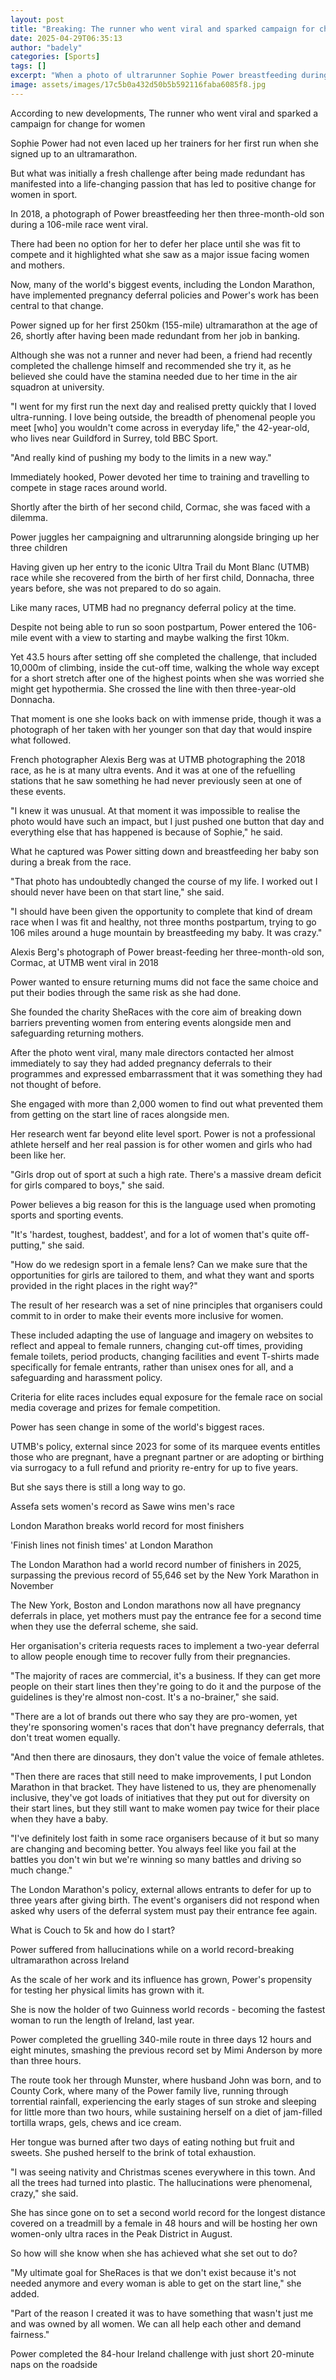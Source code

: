 ```yaml
---
layout: post
title: "Breaking: The runner who went viral and sparked campaign for change"
date: 2025-04-29T06:35:13
author: "badely"
categories: [Sports]
tags: []
excerpt: "When a photo of ultrarunner Sophie Power breastfeeding during a race went viral, it sparked a campaign for change."
image: assets/images/17c5b0a432d50b5b592116faba6085f8.jpg
---
```


According to new developments, The runner who went viral and sparked a campaign for change for women

Sophie Power had not even laced up her trainers for her first run when she signed up to an ultramarathon.

But what was initially a fresh challenge after being made redundant has manifested into a life-changing passion that has led to positive change for women in sport.

In 2018, a photograph of Power breastfeeding her then three-month-old son during a 106-mile race went viral.

There had been no option for her to defer her place until she was fit to compete and it highlighted what she saw as a major issue facing women and mothers.

Now, many of the world's biggest events, including the London Marathon, have implemented pregnancy deferral policies and Power's work has been central to that change.

Power signed up for her first 250km (155-mile) ultramarathon at the age of 26, shortly after having been made redundant from her job in banking.

Although she was not a runner and never had been, a friend had recently completed the challenge himself and recommended she try it, as he believed she could have the stamina needed due to her time in the air squadron at university.

"I went for my first run the next day and realised pretty quickly that I loved ultra-running. I love being outside, the breadth of phenomenal people you meet [who] you wouldn't come across in everyday life," the 42-year-old, who lives near Guildford in Surrey, told BBC Sport.

"And really kind of pushing my body to the limits in a new way."

Immediately hooked, Power devoted her time to training and travelling to compete in stage races around world.

Shortly after the birth of her second child, Cormac, she was faced with a dilemma.

Power juggles her campaigning and ultrarunning alongside bringing up her three children

Having given up her entry to the iconic Ultra Trail du Mont Blanc (UTMB) race while she recovered from the birth of her first child, Donnacha, three years before, she was not prepared to do so again.

Like many races, UTMB had no pregnancy deferral policy at the time.

Despite not being able to run so soon postpartum, Power entered the 106-mile event with a view to starting and maybe walking the first 10km.

Yet 43.5 hours after setting off she completed the challenge, that included 10,000m of climbing, inside the cut-off time, walking the whole way except for a short stretch after one of the highest points when she was worried she might get hypothermia. She crossed the line with then three-year-old Donnacha.

That moment is one she looks back on with immense pride, though it was a photograph of her taken with her younger son that day that would inspire what followed.

French photographer Alexis Berg was at UTMB photographing the 2018 race, as he is at many ultra events. And it was at one of the refuelling stations that he saw something he had never previously seen at one of these events.

"I knew it was unusual. At that moment it was impossible to realise the photo would have such an impact, but I just pushed one button that day and everything else that has happened is because of Sophie," he said.

What he captured was Power sitting down and breastfeeding her baby son during a break from the race.

"That photo has undoubtedly changed the course of my life. I worked out I should never have been on that start line," she said.

"I should have been given the opportunity to complete that kind of dream race when I was fit and healthy, not three months postpartum, trying to go 106 miles around a huge mountain by breastfeeding my baby. It was crazy."

Alexis Berg's photograph of Power breast-feeding her three-month-old son, Cormac, at UTMB went viral in 2018

Power wanted to ensure returning mums did not face the same choice and put their bodies through the same risk as she had done.

She founded the charity SheRaces with the core aim of breaking down barriers preventing women from entering events alongside men and safeguarding returning mothers.

After the photo went viral, many male directors contacted her almost immediately to say they had added pregnancy deferrals to their programmes and expressed embarrassment that it was something they had not thought of before.

She engaged with more than 2,000 women to find out what prevented them from getting on the start line of races alongside men.

Her research went far beyond elite level sport. Power is not a professional athlete herself and her real passion is for other women and girls who had been like her.

"Girls drop out of sport at such a high rate. There's a massive dream deficit for girls compared to boys," she said.

Power believes a big reason for this is the language used when promoting sports and sporting events.

"It's 'hardest, toughest, baddest', and for a lot of women that's quite off-putting," she said.

"How do we redesign sport in a female lens? Can we make sure that the opportunities for girls are tailored to them, and what they want and sports provided in the right places in the right way?"

The result of her research was a set of nine principles that organisers could commit to in order to make their events more inclusive for women.

These included adapting the use of language and imagery on websites to reflect and appeal to female runners, changing cut-off times, providing female toilets, period products, changing facilities and event T-shirts made specifically for female entrants, rather than unisex ones for all, and a safeguarding and harassment policy.

Criteria for elite races includes equal exposure for the female race on social media coverage and prizes for female competition.

Power has seen change in some of the world's biggest races.

UTMB's policy, external since 2023 for some of its marquee events entitles those who are pregnant, have a pregnant partner or are adopting or birthing via surrogacy to a full refund and priority re-entry for up to five years.

But she says there is still a long way to go.

Assefa sets women's record as Sawe wins men's race

London Marathon breaks world record for most finishers

'Finish lines not finish times' at London Marathon

The London Marathon had a world record number of finishers in 2025, surpassing the previous record of 55,646 set by the New York Marathon in November

The New York, Boston and London marathons now all have pregnancy deferrals in place, yet mothers must pay the entrance fee for a second time when they use the deferral scheme, she said.

Her organisation's criteria requests races to implement a two-year deferral to allow people enough time to recover fully from their pregnancies.

"The majority of races are commercial, it's a business. If they can get more people on their start lines then they're going to do it and the purpose of the guidelines is they're almost non-cost. It's a no-brainer," she said.

"There are a lot of brands out there who say they are pro-women, yet they're sponsoring women's races that don't have pregnancy deferrals, that don't treat women equally.

"And then there are dinosaurs, they don't value the voice of female athletes.

"Then there are races that still need to make improvements, I put London Marathon in that bracket. They have listened to us, they are phenomenally inclusive, they've got loads of initiatives that they put out for diversity on their start lines, but they still want to make women pay twice for their place when they have a baby.

"I've definitely lost faith in some race organisers because of it but so many are changing and becoming better. You always feel like you fail at the battles you don't win but we're winning so many battles and driving so much change."

The London Marathon's policy, external allows entrants to defer for up to three years after giving birth. The event's organisers did not respond when asked why users of the deferral system must pay their entrance fee again.

What is Couch to 5k and how do I start?

Power suffered from hallucinations while on a world record-breaking ultramarathon across Ireland

As the scale of her work and its influence has grown, Power's propensity for testing her physical limits has grown with it.

She is now the holder of two Guinness world records - becoming the fastest woman to run the length of Ireland, last year.

Power completed the gruelling 340-mile route in three days 12 hours and eight minutes, smashing the previous record set by Mimi Anderson by more than three hours.

The route took her through Munster, where husband John was born, and to County Cork, where many of the Power family live, running through torrential rainfall, experiencing the early stages of sun stroke and sleeping for little more than two hours, while sustaining herself on a diet of jam-filled tortilla wraps, gels, chews and ice cream.

Her tongue was burned after two days of eating nothing but fruit and sweets. She pushed herself to the brink of total exhaustion.

"I was seeing nativity and Christmas scenes everywhere in this town. And all the trees had turned into plastic. The hallucinations were phenomenal, crazy," she said.

She has since gone on to set a second world record for the longest distance covered on a treadmill by a female in 48 hours and will be hosting her own women-only ultra races in the Peak District in August.

So how will she know when she has achieved what she set out to do?

"My ultimate goal for SheRaces is that we don't exist because it's not needed anymore and every woman is able to get on the start line," she added.

"Part of the reason I created it was to have something that wasn't just me and was owned by all women. We can all help each other and demand fairness."

Power completed the 84-hour Ireland challenge with just short 20-minute naps on the roadside 

